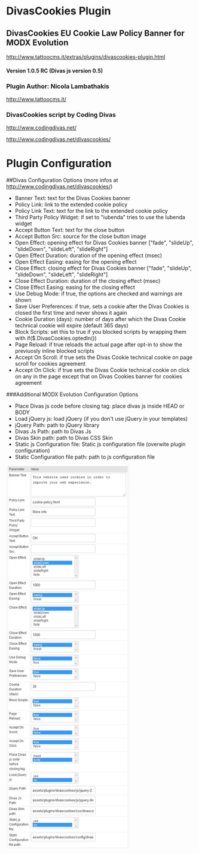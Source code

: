 # DivasCookies Plugin
## DivasCookies EU Cookie Law Policy Banner for MODX Evolution

http://www.tattoocms.it/extras/plugins/divascookies-plugin.html

#### Version 1.0.5 RC (Divas js version 0.5)

### Plugin Author: Nicola Lambathakis

http://www.tattoocms.it/

### DivasCookies script by Coding Divas

http://www.codingdivas.net/

http://www.codingdivas.net/divascookies/

# Plugin Configuration

##Divas Configuration Options (more infos at http://www.codingdivas.net/divascookies/)

* Banner Text: text for the Divas Cookies banner
* Policy Link: link to the extended cookie policy
* Policy Link Text: text for the link to the extended cookie policy
* Third Party Policy Widget: if set to "iubenda" tries to use the Iubenda widget
* Accept Button Text: text for the close button
* Accept Button Src: source for the close button image
* Open Effect: opening effect for Divas Cookies banner ["fade", "slideUp", "slideDown", "slideLeft", "slideRight"]
* Open Effect Duration: duration of the opening effect (msec)
* Open Effect Easing: easing for the opening effect
* Close Effect: closing effect for Divas Cookies banner ["fade", "slideUp", "slideDown", "slideLeft", "slideRight"]
* Close Effect Duration: duration of the closing effect (msec)
* Close Effect Easing: easing for the closing effect
* Use Debug Mode: if true, the options are checked and warnings are shown
* Save User Preferences: if true, sets a cookie after the Divas Cookies is closed the first time and never shows it again
* Cookie Duration (days): number of days after which the Divas Cookie technical cookie will expire (default 365 days)
* Block Scripts: set this to true if you blocked scripts by wrapping them with if($.DivasCookies.optedIn())
* Page Reload: if true reloads the actual page after opt-in to show the previuosly inline blocked scripts
* Accept On Scroll: if true sets the Divas Cookie technical cookie on page scroll for cookies agreement
* Accept On Click: if true sets the Divas Cookie technical cookie on click on any  in the page except that on Divas Cookies banner for cookies agreement

###Additional MODX Evolution Configuration Options

* Place Divas js code before closing tag: place divas js inside HEAD or BODY
* Load jQuery js: load jQuery (if you don't use jQuery in your templates)
* jQuery Path: path to jQuery library
* Divas Js Path: path to Divas Js 
* Divas Skin path: path to Divas CSS Skin
* Static js Configuration file: Static js configuration file (overwite plugin configuration)
* Static Configuration file path: path to js configuration file

![divas](https://raw.githubusercontent.com/Nicola1971/training-materials/master/Images/divas-conf.jpg)




